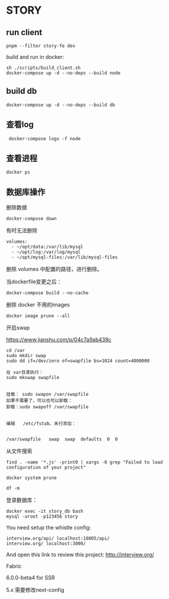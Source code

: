 # STORY

## run client

```
pnpm --filter story-fe dev
```

build and run in docker:
```
sh ./scripts/build_client.sh
docker-compose up -d --no-deps --build node
```

## build db
```
docker-compose up -d --no-deps --build db 
```

## 查看log

```
 docker-compose logs -f node
```


## 查看进程

```
docker ps
```

## 数据库操作

删除数据
```
docker-compose down
```

有时无法删除
```
volumes:
  - ~/opt/data:/var/lib/mysql
  - ~/opt/log:/var/log/mysql
  - ~/opt/mysql-files:/var/lib/mysql-files
```

删除 volumes 中配置的路径，进行删除。

当dockerfile变更之后：

```
docker-compose build --no-cache
```

删除 docker 不用的images
```
docker image prune --all
```

开启swap

https://www.jianshu.com/p/04c7a9ab438c

```
cd /var
sudo mkdir swap
sudo dd if=/dev/zero of=swapfile bs=1024 count=4000000

在 var目录执行：
sudo mkswap swapfile


挂载： sudo swapon /var/swapfile
如果不需要了，可以也可以卸载：
卸载：sudo swapoff /var/swapfile


编辑   /etc/fstab，末行添加：


/var/swapfile   swap  swap  defaults  0  0

```


从文件搜索
```
find . -name '*.js' -print0 | xargs -0 grep "Failed to load configuration of your project"
```

```
docker system prune
```

```
df -m
```

登录数据库：

```
docker exec -it story_db bash
mysql -uroot -p123456 story
```

You need setup the whistle config:

```
interview.org/api/ localhost:18005/api/
interview.org/ localhost:3000/
```


And open this link to review this project: http://interview.org/

Fabric

6.0.0-beta4 for SSR

5.x 需要修改next-config
